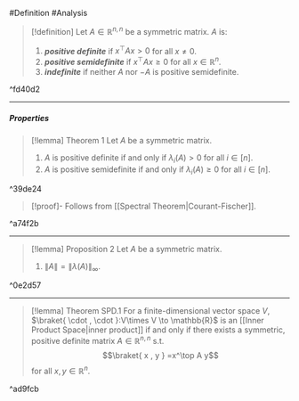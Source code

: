 #Definition #Analysis 

> [!definition]
> Let $A\in \mathbb{R}^{n,n}$ be a symmetric matrix. $A$ is:
> 1. ***positive definite*** if $x^\top Ax > 0$ for all $x\neq 0$.
> 2. ***positive semidefinite*** if $x^\top Ax\geq 0$ for all $x\in \mathbb{R}^n$. 
> 3. ***indefinite*** if neither $A$ nor $-A$ is positive semidefinite.

^fd40d2

---
##### Properties
> [!lemma] Theorem 1
> Let $A$ be a symmetric matrix. 
> 1. $A$ is positive definite if and only if $\lambda_{i}(A)> 0$ for all $i\in[n]$.
> 2. $A$ is positive semidefinite if and only if $\lambda_{i}(A)\geq 0$ for all $i\in[n]$.

^39de24

> [!proof]-
> Follows from [[Spectral Theorem|Courant-Fischer]].

^a74f2b

---
> [!lemma] Proposition 2
> Let $A$ be a symmetric matrix.
> 1. $\|A\|=\|\lambda(A)\|_{\infty}$. 

^0e2d57

---
> [!lemma] Theorem SPD.1
> For a finite-dimensional vector space $V$, $\braket{ \cdot , \cdot }:V\times V \to \mathbb{R}$ is an [[Inner Product Space|inner product]] if and only if there exists a symmetric, positive definite matrix $A\in \mathbb{R}^{n,n}$ s.t. $$\braket{ x , y } =x^\top A y$$for all $x,y\in \mathbb{R}^n$.

^ad9fcb
